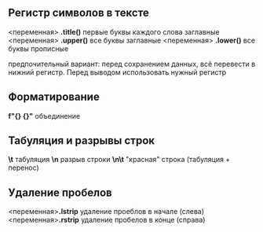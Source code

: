 ## Регистр символов в тексте
<переменная> **.title()** первые буквы каждого слова заглавные
<переменная> **.upper()** все буквы заглавные
<переменная> **.lower()** все буквы прописные

предпочительный вариант: перед сохранением данных, всё перевести в нижний регистр. Перед выводом использовать нужный регистр

## Форматирование
**f"{} {}"** объединение

## Табуляция и разрывы строк
**\t**  табуляция
**\n**  разрыв строки
**\n\t** "красная" строка (табуляция + перенос)   

## Удаление пробелов
<переменная>**.lstrip** удаление проеблов в начале (слева)
<переменная>**.rstrip** удаление пробелов в конце (справа)